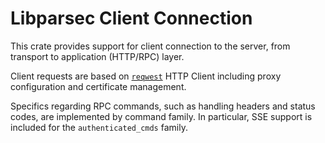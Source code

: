 # Libparsec Client Connection

This crate provides support for client connection to the server, from transport
to application (HTTP/RPC) layer.

Client requests are based on [`reqwest`] HTTP Client including proxy
configuration and certificate management.

Specifics regarding RPC commands, such as handling headers and status codes,
are implemented by command family. In particular, SSE support is included for
the `authenticated_cmds` family.

[`reqwest`]: https://docs.rs/reqwest/latest/reqwest/
